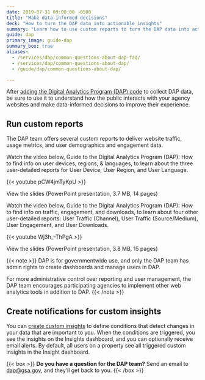```yaml
---
date: 2019-07-31 09:00:00 -0500
title: "Make data-informed decisions"
deck: "How to turn the DAP data into actionable insights"
summary: "Learn how to use custom reports to turn the DAP data into actionable insights."
guide: dap
primary_image: guide-dap
summary_box: true
aliases:
  - /services/dap/common-questions-about-dap-faq/
  - /services/dap/common-questions-about-dap/
  - /guide/dap/common-questions-about-dap/

---
```


After [adding the Digital Analytics Program (DAP) code](https://digital.gov/guides/dap/add-your-site-dap/#content-start) to collect DAP data, be sure to use it to understand how the public interacts with your agency websites and make data-informed decisions to improve their experience.

## Run custom reports

The DAP team offers several custom reports to deliver website traffic, usage metrics, and user demographics and engagement data.

Watch the video below, Guide to the Digital Analytics Program (DAP): How to find info on user devices, regions, & languages, to learn about the three user-detailed reports for User Device, User Region, and User Language.

{{< youtube pCW4jmTyKpU >}}

View the slides (PowerPoint presentation, 3.7 MB, 14 pages)

Watch the video below, Guide to the Digital Analytics Program (DAP): How to find info on traffic, engagement, and downloads, to learn about four other user-detailed reports: User Traffic (Channel), User Traffic (Source/Medium), User Engagement, and User Downloads.

{{< youtube Wj3h_-ThPgA >}}

View the slides (PowerPoint presentation, 3.8 MB, 15 pages)

{{< note >}} 
DAP is for governmentwide use, and only the DAP team has admin rights to create dashboards and manage users in DAP.

For more administrative control over reporting and user management, the DAP team encourages participating agencies to implement other web analytics tools in addition to DAP.
{{< /note >}}

## Create notifications for custom insights 

You can [create custom insights](https://support.google.com/analytics/answer/9443595?hl=en) to define conditions that detect changes in your data that are important to you. When the conditions are triggered, you see the insights on the Insights dashboard, and you can optionally receive email alerts. By default, all users on a property see all triggered custom insights in the Insight dashboard.

{{< box >}}
**Do you have a question for the DAP team?** Send an email to [dap@gsa.gov](mailto:dap@gsa.gov), and they’ll get back to you.
{{< /box >}}
